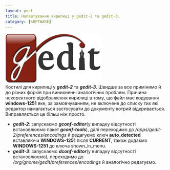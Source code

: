 ```yaml
---
layout: post
title: Налаштування кирилиці у gedit-2 та gedit-3.
category: [SOFTWARE]
---
```

![gedit logo](/assets/media/gedit-logo.webp?style=head)  
Костилі для кирилиці у ***gedit-2*** та ***gedit-3***. Швидше за все примінимо й до різних форків при виникненні аналогічних проблем.<!--more--> Причина некоректного відображення кирилиці в тому, що файл має кодування **windows-1251** яке, за замовчуванням, не включене до списку тих які редактор намагається застосувати до документу котрий відкривається. Виправляється це більш ніж просто.

- ***gedit-2***: запускаємо ***gconf-editor***(у випадку відсутності встановлюємо пакет ***gconf-tools***), далі переходимо до */apps/gedit-2/preferences/encodings* й редагуємо ключ **auto_detected** вставляючи **WINDOWS-1251** після **CURRENT**, також додаємо **WINDOWS-1251** до ключа shown_in_menu.
- ***gedit-3***: запускаємо ***dconf-editor***(у випадку відсутності встановлюємо), переходимо до */org/gnome/gedit/preferences/encodings* й аналогічно редагуємо.
